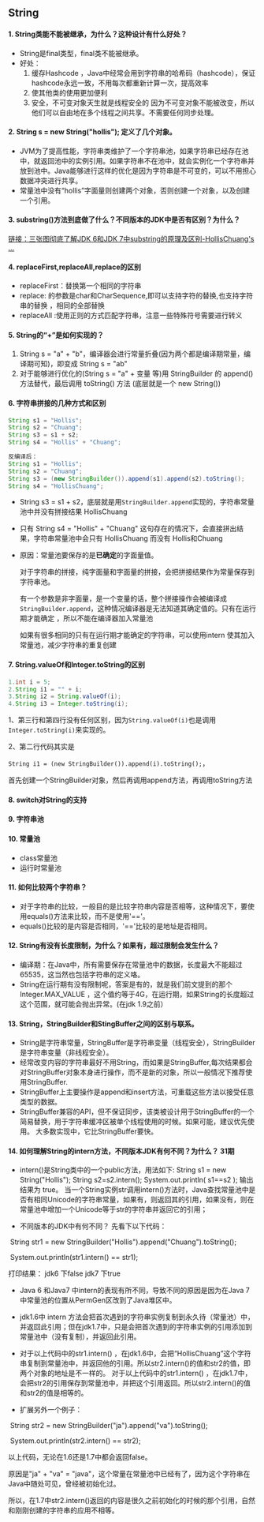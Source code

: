 ## String

#### 1. String类能不能被继承，为什么？这种设计有什么好处？

- String是final类型，final类不能被继承。 
- 好处：
  1. 缓存Hashcode ，Java中经常会用到字符串的哈希码（hashcode），保证hashcode永远一致，不用每次都重新计算一次，提高效率
  2. 使其他类的使用更加便利 
  3. 安全，不可变对象天生就是线程安全的 因为不可变对象不能被改变，所以他们可以自由地在多个线程之间共享。不需要任何同步处理。 

####  2. String s = new String("hollis"); 定义了几个对象。

- JVM为了提高性能，字符串类维护了一个字符串池，如果字符串已经存在池中，就返回池中的实例引用。如果字符串不在池中，就会实例化一个字符串并放到池中。Java能够进行这样的优化是因为字符串是不可变的，可以不用担心数据冲突进行共享。
- 常量池中没有“hollis”字面量则创建两个对象，否则创建一个对象，以及创建一个引用。 

#### 3. substring()方法到底做了什么？不同版本的JDK中是否有区别？为什么？

[链接：](http://www.hollischuang.com/archives/1232)[三张图彻底了解JDK 6和JDK 7中substring的原理及区别-HollisChuang's ...](http://www.hollischuang.com/archives/1232) 

#### 4. replaceFirst,replaceAll,replace的区别

- replaceFirst：替换第一个相同的字符串
- replace: 的参数是char和CharSequence,即可以支持字符的替换,也支持字符串的替换 ，相同的全部替换
- replaceAll :使用正则的方式匹配字符串，注意一些特殊符号需要进行转义

#### 5. String的“+”是如何实现的？

1. String s = "a" + "b"，编译器会进行常量折叠(因为两个都是编译期常量，编译期可知)，即变成 String s = "ab" 
2. 对于能够进行优化的(String s = "a" + 变量 等)用 StringBuilder 的 append() 方法替代，最后调用 toString() 方法 (底层就是一个 new String()) 

#### 6. 字符串拼接的几种方式和区别

```java
String s1 = "Hollis";
String s2 = "Chuang";
String s3 = s1 + s2;
String s4 = "Hollis" + "Chuang";

反编译后：
String s1 = "Hollis";
String s2 = "Chuang";
String s3 = (new StringBuilder()).append(s1).append(s2).toString();
String s4 = "HollisChuang";
```

- String s3 = s1 + s2，底层就是用`StringBuilder.append`实现的，字符串常量池中并没有拼接结果 HollisChuang

- 只有 String s4 = "Hollis" + "Chuang" 这句存在的情况下，会直接拼出结果，字符串常量池中会只有 HollisChuang 而没有 Hollis和Chuang

- 原因：常量池要保存的是**已确定**的字面量值。

  对于字符串的拼接，纯字面量和字面量的拼接，会把拼接结果作为常量保存到字符串池。 

  有一个参数是非字面量，是一个变量的话，整个拼接操作会被编译成`StringBuilder.append`，这种情况编译器是无法知道其确定值的。只有在运行期才能确定 ，所以不能在编译器加入常量池

  如果有很多相同的只有在运行期才能确定的字符串，可以使用intern 使其加入常量池，减少字符串的重复创建

#### 7. String.valueOf和Integer.toString的区别

```java
1.int i = 5;
2.String i1 = "" + i;
3.String i2 = String.valueOf(i);
4.String i3 = Integer.toString(i);
```

1、第三行和第四行没有任何区别，因为`String.valueOf(i)`也是调用`Integer.toString(i)`来实现的。

 2、第二行代码其实是

`String i1 = (new StringBuilder()).append(i).toString();`，

首先创建一个StringBuilder对象，然后再调用append方法，再调用toString方法 

#### 8. switch对String的支持

#### 9. 字符串池

#### 10. 常量池

- class常量池
- 运行时常量池

#### 11. 如何比较两个字符串？

- 对于字符串的比较，一般目的是比较字符串内容是否相等，这种情况下，要使用equals()方法来比较，而不是使用'=='。 
- equals()比较的是内容是否相同，'=='比较的是地址是否相同。 

#### 12. String有没有长度限制，为什么？如果有，超过限制会发生什么？

- 编译期：在Java中，所有需要保存在常量池中的数据，长度最大不能超过65535，这当然也包括字符串的定义咯。 
- String在运行期有没有限制呢，答案是有的，就是我们前文提到的那个Integer.MAX_VALUE ，这个值约等于4G，在运行期，如果String的长度超过这个范围，就可能会抛出异常。(在jdk 1.9之前） 

#### 13. String，StringBuilder和StingBuffer之间的区别与联系。

- String是字符串常量，StringBuffer是字符串变量（线程安全），StringBuilder是字符串变量（非线程安全）。
- 经常改变内容的字符串最好不用String，而如果是StringBuffer,每次结果都会对StringBuffer对象本身进行操作，而不是新的对象，所以一般情况下推荐使用StringBuffer.  
- StringBuffer上主要操作是append和insert方法，可重载这些方法以接受任意类型的数据。 
- StringBuffer兼容的API，但不保证同步，该类被设计用于StringBuffer的一个简易替换，用于字符串缓冲区被单个线程使用的时候。如果可能，建议优先使用。 大多数实现中，它比StringBuffer要快。 

#### 14. 如何理解String的intern方法，不同版本JDK有何不同？为什么？ 31期

- intern()是String类中的一个public方法，用法如下: String s1 = new String("Hollis"); String s2=s2.intern(); System.out.println( s1==s2 ); 输出结果为 true。 当一个String实例str调用intern()方法时，Java查找常量池中是否有相同Unicode的字符串常量，如果有，则返回其的引用，如果没有，则在常量池中增加一个Unicode等于str的字符串并返回它的引用；

-  不同版本的JDK中有何不同？ 先看下以下代码：

  ​	String str1 = new StringBuilder("Hollis").append("Chuang").toString(); 	

  ​	System.out.println(str1.intern() == str1); 

  打印结果： jdk6 下false jdk7 下true

- Java 6 和Java7 中intern的表现有所不同，导致不同的原因是因为在Java 7中常量池的位置从PermGen区改到了Java堆区中。 

- jdk1.6中 intern 方法会把首次遇到的字符串实例复制到永久待（常量池）中，并返回此引用；但在jdk1.7中，只是会把首次遇到的字符串实例的引用添加到常量池中（没有复制），并返回此引用。 

- 对于以上代码中的str1.intern() ，在jdk1.6中，会把“HollisChuang”这个字符串复制到常量池中，并返回他的引用。所以str2.intern()的值和str2的值，即两个对象的地址是不一样的。 对于以上代码中的str1.intern() ，在jdk1.7中，会把str2的引用保存到常量池中，并把这个引用返回。所以str2.intern()的值和str2的值是相等的。

-  扩展另外一个例子：

  ​	String str2 = new StringBuilder("ja").append("va").toString(); 	

  ​	System.out.println(str2.intern() == str2); 

  以上代码，无论在1.6还是1.7中都会返回false。

  原因是"ja" + "va" = "java"，这个常量在常量池中已经有了，因为这个字符串在Java中随处可见，曾经被初始化过。

  所以，在1.7中str2.intern()返回的内容是很久之前初始化的时候的那个引用，自然和刚刚创建的字符串的应用不相等。 